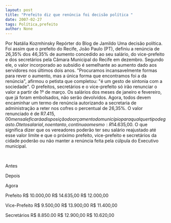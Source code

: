 ```yaml
---
layout: post
title: "Prefeito diz que renúncia foi decisão política "
date: 2007-02-27
tags: Política,prefeito
author: None
---
```

Por Natália Kozmhinsky Repórter do Blog de Jamildo 
Uma decisão política. Foi assim que o prefeito do Recife, João Paulo (PT), definiu a renúncia de 26,35% dos 46,35% de aumento&nbsp;concedido ao seu salário, do vice-prefeito e dos secretários pela Câmara Municipal do Recife em dezembro. 
Segundo ele, o valor incorporado ao subsídio é semelhante ao aumento dado aos servidores nos últimos dois anos. \"Procuramos incansavelmente formas para rever o aumento, mas a única forma que encontramos foi a da renúncia\", afirmou o petista que completou: \"é um gesto de sintonia com a sociedade\". 
O prefeitos, secretários e o vice-prefeito só irão renunciar o valor a partir de 1º de março. Os salários dos meses de janeiro e fevereiro, que já&nbsp;foram embolsados,&nbsp;não serão devolvidos. 
Agora, todos devem encaminhar um termo de renúncia autorizando a secretaria de administração a reter nos cofres o percentual de 26,35%. O valor renunciado é de R$7.415,00 mensal e ficará a disposição do orçamento do município para qualquer tipo de gasto. 
O teto salarial, no entanto, continua o mesmo: R$14.635,00. O que significa dizer que os vereadores poderão ter seu salário reajustado até esse valor limite e que o próximo prefeito, vice-prefeito e secretários da cidade poderão ou não manter a renúncia feita pela cúlpula do Executivo municipal. 
&nbsp;




&nbsp;

Antes

Depois

Agora

Prefeito
R$ 10.000,00
R$ 14.635,00
R$ 12.000,00

Vice-Prefeito
R$ 9.500,00 
R$ 13.900,00 
R$ 11.400,00 

Secretários
R$ 8.850.00 
R$ 12.900,00 
R$ 10.620,00  